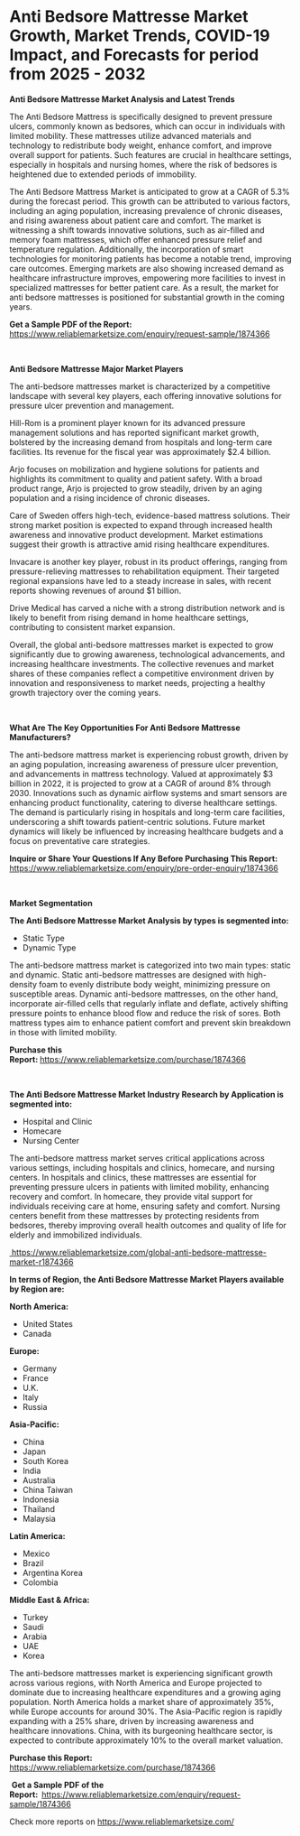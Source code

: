 <p><h1>Anti Bedsore Mattresse Market Growth, Market Trends, COVID-19 Impact, and Forecasts for period from 2025 - 2032</h1></p><p><strong>Anti Bedsore Mattresse Market Analysis and Latest Trends</strong></p>
<p><p>The Anti Bedsore Mattress is specifically designed to prevent pressure ulcers, commonly known as bedsores, which can occur in individuals with limited mobility. These mattresses utilize advanced materials and technology to redistribute body weight, enhance comfort, and improve overall support for patients. Such features are crucial in healthcare settings, especially in hospitals and nursing homes, where the risk of bedsores is heightened due to extended periods of immobility.</p><p>The Anti Bedsore Mattress Market is anticipated to grow at a CAGR of 5.3% during the forecast period. This growth can be attributed to various factors, including an aging population, increasing prevalence of chronic diseases, and rising awareness about patient care and comfort. The market is witnessing a shift towards innovative solutions, such as air-filled and memory foam mattresses, which offer enhanced pressure relief and temperature regulation. Additionally, the incorporation of smart technologies for monitoring patients has become a notable trend, improving care outcomes. Emerging markets are also showing increased demand as healthcare infrastructure improves, empowering more facilities to invest in specialized mattresses for better patient care. As a result, the market for anti bedsore mattresses is positioned for substantial growth in the coming years.</p></p>
<p><strong>Get a Sample PDF of the Report:&nbsp;</strong> <a href="https://www.reliablemarketsize.com/enquiry/request-sample/1874366?utm_campaign=2744&utm_medium=2&utm_source=Github&utm_content=ia&utm_term=05032025&utm_id=anti-bedsore-mattresse">https://www.reliablemarketsize.com/enquiry/request-sample/1874366</a></p>
<p>&nbsp;</p>
<p><strong>Anti Bedsore Mattresse Major Market Players</strong></p>
<p><p>The anti-bedsore mattresses market is characterized by a competitive landscape with several key players, each offering innovative solutions for pressure ulcer prevention and management. </p><p>Hill-Rom is a prominent player known for its advanced pressure management solutions and has reported significant market growth, bolstered by the increasing demand from hospitals and long-term care facilities. Its revenue for the fiscal year was approximately $2.4 billion.</p><p>Arjo focuses on mobilization and hygiene solutions for patients and highlights its commitment to quality and patient safety. With a broad product range, Arjo is projected to grow steadily, driven by an aging population and a rising incidence of chronic diseases.</p><p>Care of Sweden offers high-tech, evidence-based mattress solutions. Their strong market position is expected to expand through increased health awareness and innovative product development. Market estimations suggest their growth is attractive amid rising healthcare expenditures.</p><p>Invacare is another key player, robust in its product offerings, ranging from pressure-relieving mattresses to rehabilitation equipment. Their targeted regional expansions have led to a steady increase in sales, with recent reports showing revenues of around $1 billion.</p><p>Drive Medical has carved a niche with a strong distribution network and is likely to benefit from rising demand in home healthcare settings, contributing to consistent market expansion.</p><p>Overall, the global anti-bedsore mattresses market is expected to grow significantly due to growing awareness, technological advancements, and increasing healthcare investments. The collective revenues and market shares of these companies reflect a competitive environment driven by innovation and responsiveness to market needs, projecting a healthy growth trajectory over the coming years.</p></p>
<p>&nbsp;</p>
<p><strong>What Are The Key Opportunities For Anti Bedsore Mattresse Manufacturers?</strong></p>
<p><p>The anti-bedsore mattress market is experiencing robust growth, driven by an aging population, increasing awareness of pressure ulcer prevention, and advancements in mattress technology. Valued at approximately $3 billion in 2022, it is projected to grow at a CAGR of around 8% through 2030. Innovations such as dynamic airflow systems and smart sensors are enhancing product functionality, catering to diverse healthcare settings. The demand is particularly rising in hospitals and long-term care facilities, underscoring a shift towards patient-centric solutions. Future market dynamics will likely be influenced by increasing healthcare budgets and a focus on preventative care strategies.</p></p>
<p><strong>Inquire or Share Your Questions If Any Before Purchasing This Report:</strong> <a href="https://www.reliablemarketsize.com/enquiry/pre-order-enquiry/1874366?utm_campaign=2744&utm_medium=2&utm_source=Github&utm_content=ia&utm_term=05032025&utm_id=anti-bedsore-mattresse">https://www.reliablemarketsize.com/enquiry/pre-order-enquiry/1874366</a></p>
<p>&nbsp;</p>
<p><strong>Market Segmentation</strong></p>
<p><strong>The Anti Bedsore Mattresse Market Analysis by types is segmented into:</strong></p>
<p><ul><li>Static Type</li><li>Dynamic Type</li></ul></p>
<p><p>The anti-bedsore mattress market is categorized into two main types: static and dynamic. Static anti-bedsore mattresses are designed with high-density foam to evenly distribute body weight, minimizing pressure on susceptible areas. Dynamic anti-bedsore mattresses, on the other hand, incorporate air-filled cells that regularly inflate and deflate, actively shifting pressure points to enhance blood flow and reduce the risk of sores. Both mattress types aim to enhance patient comfort and prevent skin breakdown in those with limited mobility.</p></p>
<p><strong>Purchase this Report:&nbsp;</strong><a href="https://www.reliablemarketsize.com/purchase/1874366?utm_campaign=2744&utm_medium=2&utm_source=Github&utm_content=ia&utm_term=05032025&utm_id=anti-bedsore-mattresse">https://www.reliablemarketsize.com/purchase/1874366</a></p>
<p>&nbsp;</p>
<p><strong>The Anti Bedsore Mattresse Market Industry Research by Application is segmented into:</strong></p>
<p><ul><li>Hospital and Clinic</li><li>Homecare</li><li>Nursing Center</li></ul></p>
<p><p>The anti-bedsore mattress market serves critical applications across various settings, including hospitals and clinics, homecare, and nursing centers. In hospitals and clinics, these mattresses are essential for preventing pressure ulcers in patients with limited mobility, enhancing recovery and comfort. In homecare, they provide vital support for individuals receiving care at home, ensuring safety and comfort. Nursing centers benefit from these mattresses by protecting residents from bedsores, thereby improving overall health outcomes and quality of life for elderly and immobilized individuals.</p></p>
<p><a href="https://www.reliablemarketsize.com/global-anti-bedsore-mattresse-market-r1874366?utm_campaign=2744&utm_medium=2&utm_source=Github&utm_content=ia&utm_term=05032025&utm_id=anti-bedsore-mattresse">&nbsp;https://www.reliablemarketsize.com/global-anti-bedsore-mattresse-market-r1874366</a></p>
<p><strong>In terms of Region, the Anti Bedsore Mattresse Market Players available by Region are:</strong></p>
<p>
    <p> <strong> North America: </strong>
        <ul>
            <li>United States</li>
            <li>Canada</li>
        </ul>
        </p> 
    <p> <strong> Europe: </strong>
        <ul>
            <li>Germany</li>
            <li>France</li>
            <li>U.K.</li>
            <li>Italy</li>
            <li>Russia</li>
        </ul>
        </p> 
    <p> <strong> Asia-Pacific: </strong>
        <ul>
            <li>China</li>
            <li>Japan</li>
            <li>South Korea</li>
            <li>India</li>
            <li>Australia</li>
            <li>China Taiwan</li>
            <li>Indonesia</li>
            <li>Thailand</li>
            <li>Malaysia</li>
        </ul>
        </p> 
    <p> <strong> Latin America: </strong>
        <ul>
            <li>Mexico</li>
            <li>Brazil</li>
            <li>Argentina Korea</li>
            <li>Colombia</li>
        </ul>
        </p> 
    <p> <strong> Middle East & Africa: </strong>
        <ul>
            <li>Turkey</li>
            <li>Saudi</li>
            <li>Arabia</li>
            <li>UAE</li>
            <li>Korea</li>
        </ul>
    </p>
    </p>
<p><p>The anti-bedsore mattresses market is experiencing significant growth across various regions, with North America and Europe projected to dominate due to increasing healthcare expenditures and a growing aging population. North America holds a market share of approximately 35%, while Europe accounts for around 30%. The Asia-Pacific region is rapidly expanding with a 25% share, driven by increasing awareness and healthcare innovations. China, with its burgeoning healthcare sector, is expected to contribute approximately 10% to the overall market valuation.</p></p>
<p><strong>Purchase this Report: </strong><a href="https://www.reliablemarketsize.com/purchase/1874366?utm_campaign=2744&utm_medium=2&utm_source=Github&utm_content=ia&utm_term=05032025&utm_id=anti-bedsore-mattresse">https://www.reliablemarketsize.com/purchase/1874366</a></p>
<p>&nbsp;<strong>Get a Sample PDF of the Report:&nbsp;&nbsp;</strong><a href="https://www.reliablemarketsize.com/enquiry/request-sample/1874366?utm_campaign=2744&utm_medium=2&utm_source=Github&utm_content=ia&utm_term=05032025&utm_id=anti-bedsore-mattresse">https://www.reliablemarketsize.com/enquiry/request-sample/1874366</a></p>
<p><strong></strong></p>
<p>Check more reports on <a href="https://www.reliablemarketsize.com/?utm_campaign=2744&utm_medium=2&utm_source=Github&utm_content=ia&utm_term=05032025&utm_id=anti-bedsore-mattresse">https://www.reliablemarketsize.com/</a></p>